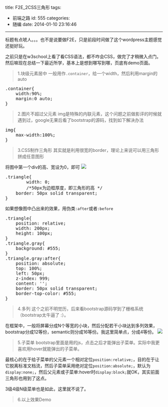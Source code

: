 title: F2E_2CSS三角形
tags:
  - 前端之路
id: 555
categories:
  - 随编
date: 2014-01-10 23:16:46
---

标题有点唬人。。。也不是说要做F2E，只是前段时间做了这个wordpress主题感觉还挺好玩。

之前只是在w3school上看了看CSS语法，都不咋会CSS，做完了才稍微入点门。然后嘛现在总结一下最近所学，基本上是想到哪写到哪，页底有demo页面。

<!--more -->

> 1.块级元素居中
一般用作`.container`，给一个width，然后利用margin的auto
<pre>
.container{
    width:90%;
    margin:0 auto;
}
</pre>
> 2.图片不超过父元素
img是特殊的内联元素，这个问题之前做影评的时候就遇到过，google无果后看了bootstrap的源码，找到如下解决办法
<pre>
img{
    max-width:100%;
}
</pre>
> 3.CSS制作三角形
其实就是利用很宽的border，理论上来说可以用三角形拼成任意图形

将图中第一个div的高、宽设为0，即可
[![](http://bcs.duapp.com/codeshurrik-123/QQ图片20140110223807.jpg)](http://bcs.duapp.com/codeshurrik-123/QQ图片20140110223807.jpg)
<pre>
.triangle{
        width: 0;
        /*50px为边框厚度，即三角形的高 */
	border: 50px solid transparent;
}
</pre>
如果想像图中凸出来的效果，用伪类`:after`或者`:before`
<pre>
.triangle{
	position: relative;
    width: 200px;
    height: 100px;
}
.triangle.gray{
    background: #555;
}
.triangle.gray:after{
	position: absolute;
	top: 100%;
	left: 50px;
	z-index: 999;
	content: '';
	border: 50px solid transparent;
	border-top-color: #555;
}
</pre>

> 4.多列
这个之前不明觉历，后来看bootstrap源码学到了栅格系统（bootstrap太牛逼了 :）。

在框架中，一般将屏幕分成N个等宽的小块，然后分配若干小块达到多列效果，bootstrap分成12等份，semantic则分成16等份。我这里简单点，分成4等份。
[![](http://bcs.duapp.com/codeshurrik-123/QQ图片20140110225415.jpg)](http://bcs.duapp.com/codeshurrik-123/QQ图片20140110225415.jpg)

> 5.子菜单
bootstrap里面是用的js，点击之后才能弹出子菜单。实际中我更喜欢用hover就能弹出的子菜单。

最核心的在于给子菜单的父元素一个相对定位`position:relative;`，目的在于让它脱离标准文档流，然后子菜单采用绝对定位`position:absolute;`，默认为`display:none;`，然后父元素或子菜单:hover时`display:block;`就OK，其实前面三角形也用到了这点。

3级4级N级菜单也是如此，这里就不说了。

> 6.以上效果Demo